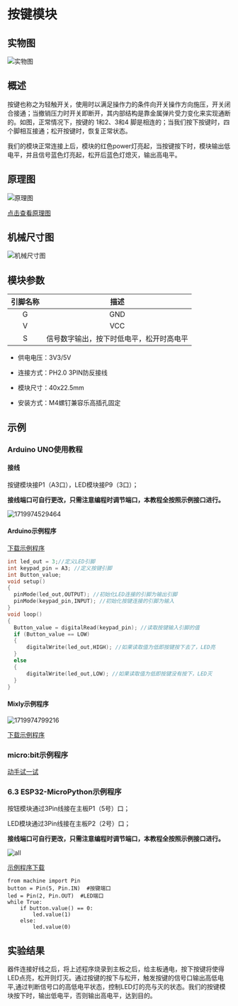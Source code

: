 # 按键模块

## 实物图

![实物图](picture/button_module.png)

## 概述

按键也称之为轻触开关，使用时以满足操作力的条件向开关操作方向施压，开关闭合接通；当撤销压力时开关即断开，其内部结构是靠金属弹片受力变化来实现通断的。如图，正常情况下，按键的 1和2、3和4 脚是相连的；当我们按下按键时，四个脚相互接通；松开按键时，恢复正常状态。

​我们的模块正常连接上后，模块的红色power灯亮起，当按键按下时，模块输出低电平，并且信号蓝色灯亮起，松开后蓝色灯熄灭，输出高电平。

## 原理图

![原理图](picture/button_module_schematic.png)

[点击查看原理图](zh-cn/ph2.0_sensors/base_input_module/button_module/button_module_schematic.pdf ':ignore')

## 机械尺寸图

![机械尺寸图](picture/button_assembly.png)

## 模块参数

| 引脚名称 |                   描述                   |
| :------: | :--------------------------------------: |
|    G     |                   GND                    |
|    V     |                   VCC                    |
|    S     | 信号数字输出，按下时低电平，松开时高电平 |

- 供电电压：3V3/5V

- 连接方式：PH2.0 3PIN防反接线

- 模块尺寸：40x22.5mm

- 安装方式：M4螺钉兼容乐高插孔固定

## 示例

### Arduino UNO使用教程

#### 接线

按键模块接P1（A3口），LED模块接P9（3口）；

**接线端口可自行更改，只需注意编程时调节端口，本教程全按照示例接口进行。**

![1719974529464](picture/1719974529464.png)

#### Arduino示例程序

<a href="zh-cn/ph2.0_sensors/base_input_module/button_module/button_module.zip" download>下载示例程序</a>

```c
int led_out = 3;//定义LED引脚
int keypad_pin = A3; //定义按键引脚
int Button_value;
void setup()
{
  pinMode(led_out,OUTPUT); //初始化LED连接的引脚为输出引脚
  pinMode(keypad_pin,INPUT); //初始化按键连接的引脚为输入
}
void loop()
{
  Button_value = digitalRead(keypad_pin); //读取按键输入引脚的值
  if (Button_value == LOW) 
  {
      digitalWrite(led_out,HIGH); //如果读取值为低即按键按下去了，LED亮
  }
  else
  {
      digitalWrite(led_out,LOW); //如果读取值为低即按键没有按下，LED灭
  }
}
```

#### Mixly示例程序

![1719974799216](picture/1719974799216.png)

<a href="zh-cn/ph2.0_sensors/base_input_module/button_module/Button_Mixly_demo.zip" download>下载示例程序</a>

### micro:bit示例程序

<a href="https://makecode.microbit.org/_bHkRLAeXDeMo" target="_blank">动手试一试</a>

### 6.3 ESP32-MicroPython示例程序

按钮模块通过3Pin线接在主板P1（5号）口；

LED模块通过3Pin线接在主板P2（2号）口；

**接线端口可自行更改，只需注意编程时调节端口，本教程全按照示例接口进行。**

![all](picture/all.png)

<a href="zh-cn/ph2.0_sensors/base_input_module/button_module/MicroPython.zip" download>示例程序下载</a>

```
from machine import Pin
button = Pin(5, Pin.IN)  #按键端口
led = Pin(2, Pin.OUT)  #LED端口
while True:
    if button.value() == 0:
        led.value(1)  
    else:
        led.value(0)
```

## 实验结果

器件连接好线之后，将上述程序烧录到主板之后，给主板通电，按下按键将使得LED点亮，松开则灯灭。通过按键的按下与松开，触发按键的信号口输出高低电平,通过判断信号口的高低电平状态，控制LED灯的亮与灭的状态。我们的按键模块按下时，输出低电平，否则输出高电平，达到目的。
